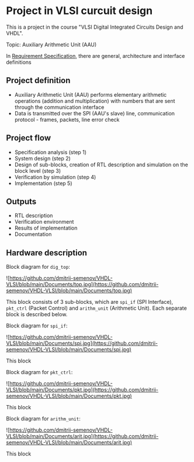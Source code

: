 # Project in VLSI curcuit design

This is a project in the course "VLSI Digital Integrated Circuits Design and VHDL".

Topic: Auxiliary Arithmetic Unit (AAU)

In [Requirement Specification](https://github.com/dmitrii-semenov/VHDL-VLSI/blob/main/Documents/Req_v2.1.pdf), there are general, architecture and interface definitions 

## Project definition
* Auxiliary Arithmetic Unit (AAU) performs elementary arithmetic operations (addition and multiplication) with numbers that are sent through the communication interface
* Data is transmitted over the SPI (AAU's slave) line, communication protocol - frames, packets, line error check 

## Project flow
* Specification analysis (step 1)
* System design (step 2)
* Design of sub-blocks, creation of RTL description and simulation on the block level (step 3)
* Verification by simulation (step 4)
* Implementation (step 5)

## Outputs
* RTL description
* Verification environment
* Results of implementation
* Documentation

## Hardware description

Block diagram for `dig_top`:

![https://github.com/dmitrii-semenov/VHDL-VLSI/blob/main/Documents/top.jpg](https://github.com/dmitrii-semenov/VHDL-VLSI/blob/main/Documents/top.jpg)

This block consists of 3 sub-blocks, which are `spi_if` (SPI Interface), `pkt_ctrl` (Packet Control) and `arithm_unit` (Arithmetic Unit). Each separate block is described below.

Block diagram for `spi_if`:

![https://github.com/dmitrii-semenov/VHDL-VLSI/blob/main/Documents/spi.jpg](https://github.com/dmitrii-semenov/VHDL-VLSI/blob/main/Documents/spi.jpg)

This block

Block diagram for `pkt_ctrl`:

![https://github.com/dmitrii-semenov/VHDL-VLSI/blob/main/Documents/pkt.jpg](https://github.com/dmitrii-semenov/VHDL-VLSI/blob/main/Documents/pkt.jpg)

This block

Block diagram for `arithm_unit`:

![https://github.com/dmitrii-semenov/VHDL-VLSI/blob/main/Documents/arit.jpg](https://github.com/dmitrii-semenov/VHDL-VLSI/blob/main/Documents/arit.jpg)

This block